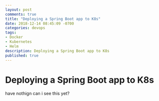 ```yaml
---
layout: post
comments: true
title: "Deploying a Spring Boot app to K8s"
date: 2018-12-14 08:45:09 -0700
categories: devops
tags: 
- Docker
- Kubernetes
- Helm
description: Deploying a Spring Boot app to K8s
published: true
---
```


# Deploying a Spring Boot app to K8s

have nothign can i see this yet? 